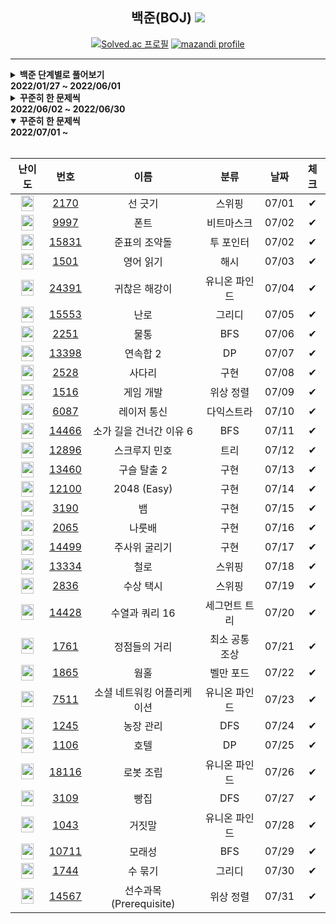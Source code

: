 <div align="center">

## 백준(BOJ) <img src="https://img.shields.io/badge/Python-3776AB?style=flat-square&logo=python&logoColor=white"/>

[![Solved.ac
프로필](http://mazassumnida.wtf/api/v2/generate_badge?boj=kkg0510)](https://solved.ac/profile/kkg0510)
[![mazandi profile](http://mazandi.herokuapp.com/api?handle=kkg0510&theme=cold)](https://solved.ac/profile/kkg0510)

</div>

---

<details markdown="1">
<summary><strong>백준 단계별로 풀어보기<br>2022/01/27 ~ 2022/06/01</strong></summary>

<br>

<div align="center">

<table>

<th colspan="3">Contents</th>
<tr>
<td width="33%"  align="center"><a href="#브루트-포스">브루트 포스</a></td>
<td width="33%" align="center"><a href="#정렬">정렬</a></td>
<td width="33%" align="center"><a href="#백트래킹">백트래킹</a></td>
</tr>
<tr>
<td align="center"><a href="#동적-계획법-1">동적 계획법 1</a></td>
<td align="center"><a href="#그리디-알고리즘">그리디 알고리즘</a></td>
<td align="center"><a href="#정수론-및-조합론">정수론 및 조합론</a></td>
</tr>
<tr>
<td align="center"><a href="#스택">스택</a></td>
<td align="center"><a href="#큐-덱">큐, 덱</a></td>
<td align="center"><a href="#분할-정복">분할 정복</a></td>
</tr>
<tr>
<td align="center"><a href="#이분-탐색">이분 탐색</a></td>
<td align="center"><a href="#우선순위-큐">우선순위 큐</a></td>
<td align="center"><a href="#동적-계획법-2">동적 계획법 2</a></td>
</tr>
<tr>
<td align="center"><a href="#dfs와-bfs">DFS와 BFS</a></td>
<td align="center"><a href="#최단-경로">최단 경로</a></td>
<td align="center"><a href="#투-포인터">투 포인터</a></td>
</tr>
<tr>
<td align="center"><a href="#동적-계획법과-최단거리-역추적">동적 계획법과 최단거리 역추적</a></td>
<td align="center"><a href="#트리">트리</a></td>
<td align="center"><a href="#유니온-파인드">유니온 파인드</a></td>
</tr>
<tr>
<td align="center"><a href="#최소-신장-트리">최소 신장 트리</a></td>
<td align="center"><a href="#트리에서의-동적-계획법">트리에서의 동적 계획법</a></td>
<td align="center"><a href="#기하">기하</a></td>
</tr>
<tr>
<td align="center"><a href="#동적-계획법-3">동적 계획법 3</a></td>
<td align="center"><a href="#문자열-알고리즘-1">문자열 알고리즘 1</a></td>
<td align="center"><a href="#위상-정렬">위상 정렬</a></td>
</tr>
<tr>
<td align="center"><a href="#최소-공통-조상">최소 공통 조상</a></td>
<td align="center"><a href="#강한-연결-요소">강한 연결 요소</a></td>
<td align="center"><a href="#세그먼트-트리">세그먼트 트리</a></td>
</tr>

</table>

<!-- Contents -->

---

### 브루트 포스

|                                         난이도                                         |     번호     |        이름        | 날짜  | 체크 |
| :------------------------------------------------------------------------------------: | :----------: | :----------------: | :---: | :--: |
| <img src="https://static.solved.ac/tier_small/4.svg" width="20px" height="25px"></img> | [2798][2798] |       블랙잭       | 01/27 |  ✔   |
| <img src="https://static.solved.ac/tier_small/4.svg" width="20px" height="25px"></img> | [2231][2231] |       분해합       | 01/27 |  ✔   |
| <img src="https://static.solved.ac/tier_small/6.svg" width="20px" height="25px"></img> | [7568][7568] |        덩치        | 01/28 |  ✔   |
| <img src="https://static.solved.ac/tier_small/6.svg" width="20px" height="25px"></img> | [1018][1018] | 체스판 다시 칠하기 | 01/29 |  ✔   |
| <img src="https://static.solved.ac/tier_small/6.svg" width="20px" height="25px"></img> | [1436][1436] |    영화감독 숌     | 01/29 |  ✔   |

<div align=right>

[TOP](#백준boj-)

</div>

---

### 정렬

|                                         난이도                                         |      번호      |      이름       | 날짜  | 체크 |
| :------------------------------------------------------------------------------------: | :------------: | :-------------: | :---: | :--: |
| <img src="https://static.solved.ac/tier_small/5.svg" width="20px" height="25px"></img> |  [2750][2750]  |   수 정렬하기   | 01/29 |  ✔   |
| <img src="https://static.solved.ac/tier_small/6.svg" width="20px" height="25px"></img> |  [2751][2751]  |  수 정렬하기 2  | 01/29 |  ✔   |
| <img src="https://static.solved.ac/tier_small/6.svg" width="20px" height="25px"></img> | [10989][10989] |  수 정렬하기 3  | 01/29 |  ✔   |
| <img src="https://static.solved.ac/tier_small/8.svg" width="20px" height="25px"></img> |  [2108][2108]  |     통계학      | 01/29 |  ✔   |
| <img src="https://static.solved.ac/tier_small/6.svg" width="20px" height="25px"></img> |  [1427][1427]  |  소트인사이드   | 01/30 |  ✔   |
| <img src="https://static.solved.ac/tier_small/6.svg" width="20px" height="25px"></img> | [11650][11650] |  좌표 정렬하기  | 01/30 |  ✔   |
| <img src="https://static.solved.ac/tier_small/6.svg" width="20px" height="25px"></img> | [11651][11651] | 좌표 정렬하기 2 | 01/30 |  ✔   |
| <img src="https://static.solved.ac/tier_small/6.svg" width="20px" height="25px"></img> |  [1181][1181]  |    단어 정렬    | 01/30 |  ✔   |
| <img src="https://static.solved.ac/tier_small/6.svg" width="20px" height="25px"></img> | [10814][10814] |   나이순 정렬   | 01/30 |  ✔   |
| <img src="https://static.solved.ac/tier_small/9.svg" width="20px" height="25px"></img> | [18870][18870] |    좌표 압축    | 01/30 |  ✔   |

<div align=right>

[TOP](#백준boj-)

</div>

---

### 백트래킹

|                                         난이도                                          |      번호      |      이름       | 날짜  | 체크 |
| :-------------------------------------------------------------------------------------: | :------------: | :-------------: | :---: | :--: |
| <img src="https://static.solved.ac/tier_small/8.svg" width="20px" height="25px"></img>  | [15649][15649] |    N과 M (1)    | 01/31 |  ✔   |
| <img src="https://static.solved.ac/tier_small/8.svg" width="20px" height="25px"></img>  | [15650][15650] |    N과 M (2)    | 01/31 |  ✔   |
| <img src="https://static.solved.ac/tier_small/8.svg" width="20px" height="25px"></img>  | [15651][15651] |    N과 M (3)    | 01/31 |  ✔   |
| <img src="https://static.solved.ac/tier_small/8.svg" width="20px" height="25px"></img>  | [15652][15652] |    N과 M (4)    | 01/31 |  ✔   |
| <img src="https://static.solved.ac/tier_small/11.svg" width="20px" height="25px"></img> |  [9663][9663]  |     N-Queen     | 02/01 |  ✔   |
| <img src="https://static.solved.ac/tier_small/12.svg" width="20px" height="25px"></img> |  [2580][2580]  |     스도쿠      | 02/01 |  ✔   |
| <img src="https://static.solved.ac/tier_small/10.svg" width="20px" height="25px"></img> | [14888][14888] | 연산자 끼워넣기 | 02/02 |  ✔   |
| <img src="https://static.solved.ac/tier_small/9.svg" width="20px" height="25px"></img>  | [14889][14889] |  스타트와 링크  | 02/02 |  ✔   |

<div align=right>

[TOP](#백준boj-)

</div>

---

### 동적 계획법 1

|                                         난이도                                          |      번호      |            이름            | 날짜  | 체크 |
| :-------------------------------------------------------------------------------------: | :------------: | :------------------------: | :---: | :--: |
| <img src="https://static.solved.ac/tier_small/8.svg" width="20px" height="25px"></img>  |  [1003][1003]  |       피보나치 함수        | 02/02 |  ✔   |
| <img src="https://static.solved.ac/tier_small/9.svg" width="20px" height="25px"></img>  |  [9184][9184]  |      신나는 함수 실행      | 02/02 |  ✔   |
| <img src="https://static.solved.ac/tier_small/8.svg" width="20px" height="25px"></img>  |  [1904][1904]  |           01타일           | 02/02 |  ✔   |
| <img src="https://static.solved.ac/tier_small/8.svg" width="20px" height="25px"></img>  |  [9461][9461]  |        파도반 수열         | 02/03 |  ✔   |
| <img src="https://static.solved.ac/tier_small/10.svg" width="20px" height="25px"></img> |  [1149][1149]  |          RGB거리           | 02/03 |  ✔   |
| <img src="https://static.solved.ac/tier_small/10.svg" width="20px" height="25px"></img> |  [1932][1932]  |        정수 삼각형         | 02/04 |  ✔   |
| <img src="https://static.solved.ac/tier_small/8.svg" width="20px" height="25px"></img>  |  [2579][2579]  |        계단 오르기         | 02/04 |  ✔   |
| <img src="https://static.solved.ac/tier_small/8.svg" width="20px" height="25px"></img>  |  [1463][1463]  |         1로 만들기         | 02/05 |  ✔   |
| <img src="https://static.solved.ac/tier_small/10.svg" width="20px" height="25px"></img> | [10844][10844] |        쉬운 계단 수        | 02/05 |  ✔   |
| <img src="https://static.solved.ac/tier_small/10.svg" width="20px" height="25px"></img> |  [2156][2156]  |        포도주 시식         | 02/06 |  ✔   |
| <img src="https://static.solved.ac/tier_small/9.svg" width="20px" height="25px"></img>  | [11053][11053] | 가장 긴 증가하는 부분 수열 | 02/07 |  ✔   |
| <img src="https://static.solved.ac/tier_small/13.svg" width="20px" height="25px"></img> | [11054][11054] | 가장 긴 바이토닉 부분 수열 | 02/07 |  ✔   |
| <img src="https://static.solved.ac/tier_small/11.svg" width="20px" height="25px"></img> |  [2565][2565]  |           전깃줄           | 02/08 |  ✔   |
| <img src="https://static.solved.ac/tier_small/11.svg" width="20px" height="25px"></img> |  [9251][9251]  |            LCS             | 02/09 |  ✔   |
| <img src="https://static.solved.ac/tier_small/9.svg" width="20px" height="25px"></img>  |  [1912][1912]  |           연속합           | 02/10 |  ✔   |
| <img src="https://static.solved.ac/tier_small/11.svg" width="20px" height="25px"></img> | [12865][12865] |        평범한 배낭         | 02/11 |  ✔   |

<div align=right>

[TOP](#백준boj-)

</div>

---

### 그리디 알고리즘

|                                         난이도                                          |      번호      |     이름      | 날짜  | 체크 |
| :-------------------------------------------------------------------------------------: | :------------: | :-----------: | :---: | :--: |
| <img src="https://static.solved.ac/tier_small/8.svg" width="20px" height="25px"></img>  | [11047][11047] |    동전 0     | 02/11 |  ✔   |
| <img src="https://static.solved.ac/tier_small/10.svg" width="20px" height="25px"></img> |  [1931][1931]  |  회의실 배정  | 02/12 |  ✔   |
| <img src="https://static.solved.ac/tier_small/8.svg" width="20px" height="25px"></img>  | [11399][11399] |      ATM      | 02/12 |  ✔   |
| <img src="https://static.solved.ac/tier_small/9.svg" width="20px" height="25px"></img>  |  [1541][1541]  | 잃어버린 괄호 | 02/12 |  ✔   |
| <img src="https://static.solved.ac/tier_small/7.svg" width="20px" height="25px"></img>  | [13305][13305] |    주유소     | 02/12 |  ✔   |

<div align=right>

[TOP](#백준boj-)

</div>

---

### 정수론 및 조합론

|                                         난이도                                          |      번호      |          이름           | 날짜  | 체크 |
| :-------------------------------------------------------------------------------------: | :------------: | :---------------------: | :---: | :--: |
| <img src="https://static.solved.ac/tier_small/3.svg" width="20px" height="25px"></img>  |  [5086][5086]  |       배수와 약수       | 02/12 |  ✔   |
| <img src="https://static.solved.ac/tier_small/6.svg" width="20px" height="25px"></img>  |  [1037][1037]  |          약수           | 02/12 |  ✔   |
| <img src="https://static.solved.ac/tier_small/6.svg" width="20px" height="25px"></img>  |  [2609][2609]  | 최대공약수와 최소공배수 | 02/12 |  ✔   |
| <img src="https://static.solved.ac/tier_small/6.svg" width="20px" height="25px"></img>  |  [1934][1934]  |       최소공배수        | 02/12 |  ✔   |
| <img src="https://static.solved.ac/tier_small/11.svg" width="20px" height="25px"></img> |  [2981][2981]  |          검문           | 02/13 |  ✔   |
| <img src="https://static.solved.ac/tier_small/8.svg" width="20px" height="25px"></img>  |  [3036][3036]  |           링            | 02/13 |  ✔   |
| <img src="https://static.solved.ac/tier_small/5.svg" width="20px" height="25px"></img>  | [11050][11050] |       이항 계수 1       | 02/13 |  ✔   |
| <img src="https://static.solved.ac/tier_small/10.svg" width="20px" height="25px"></img> | [11051][11051] |       이항 계수 2       | 02/13 |  ✔   |
| <img src="https://static.solved.ac/tier_small/6.svg" width="20px" height="25px"></img>  |  [1010][1010]  |        다리 놓기        | 02/13 |  ✔   |
| <img src="https://static.solved.ac/tier_small/8.svg" width="20px" height="25px"></img>  |  [9375][9375]  |      패션왕 신해빈      | 02/13 |  ✔   |
| <img src="https://static.solved.ac/tier_small/6.svg" width="20px" height="25px"></img>  |  [1676][1676]  |    팩토리얼 0의 개수    | 02/13 |  ✔   |
| <img src="https://static.solved.ac/tier_small/9.svg" width="20px" height="25px"></img>  |  [2004][2004]  |      조합 0의 개수      | 02/13 |  ✔   |

<div align=right>

[TOP](#백준boj-)

</div>

---

### 스택

|                                         난이도                                          |      번호      |     이름      | 날짜  | 체크 |
| :-------------------------------------------------------------------------------------: | :------------: | :-----------: | :---: | :--: |
| <img src="https://static.solved.ac/tier_small/7.svg" width="20px" height="25px"></img>  | [10828][10828] |     스택      | 02/13 |  ✔   |
| <img src="https://static.solved.ac/tier_small/7.svg" width="20px" height="25px"></img>  | [10773][10773] |     제로      | 02/13 |  ✔   |
| <img src="https://static.solved.ac/tier_small/7.svg" width="20px" height="25px"></img>  |  [9012][9012]  |     괄호      | 02/13 |  ✔   |
| <img src="https://static.solved.ac/tier_small/7.svg" width="20px" height="25px"></img>  |  [4949][4949]  | 균형잡힌 세상 | 02/14 |  ✔   |
| <img src="https://static.solved.ac/tier_small/8.svg" width="20px" height="25px"></img>  |  [1874][1874]  |   스택 수열   | 02/14 |  ✔   |
| <img src="https://static.solved.ac/tier_small/12.svg" width="20px" height="25px"></img> | [17298][17298] |    오큰수     | 02/15 |  ✔   |

<div align=right>

[TOP](#백준boj-)

</div>

---

### 큐, 덱

|                                         난이도                                          |      번호      |      이름       | 날짜  | 체크 |
| :-------------------------------------------------------------------------------------: | :------------: | :-------------: | :---: | :--: |
| <img src="https://static.solved.ac/tier_small/7.svg" width="20px" height="25px"></img>  | [18258][18258] |      큐 2       | 02/16 |  ✔   |
| <img src="https://static.solved.ac/tier_small/7.svg" width="20px" height="25px"></img>  |  [2164][2164]  |      카드2      | 02/16 |  ✔   |
| <img src="https://static.solved.ac/tier_small/7.svg" width="20px" height="25px"></img>  | [11866][11866] | 요세푸스 문제 0 | 02/16 |  ✔   |
| <img src="https://static.solved.ac/tier_small/8.svg" width="20px" height="25px"></img>  |  [1966][1966]  |    프린터 큐    | 02/16 |  ✔   |
| <img src="https://static.solved.ac/tier_small/7.svg" width="20px" height="25px"></img>  | [10866][10866] |       덱        | 02/16 |  ✔   |
| <img src="https://static.solved.ac/tier_small/7.svg" width="20px" height="25px"></img>  |  [1021][1021]  |   회전하는 큐   | 02/17 |  ✔   |
| <img src="https://static.solved.ac/tier_small/11.svg" width="20px" height="25px"></img> |  [5430][5430]  |       AC        | 02/18 |  ✔   |

<div align=right>

[TOP](#백준boj-)

</div>

---

### 분할 정복

|                                         난이도                                          |      번호      |              이름               | 날짜  | 체크 |
| :-------------------------------------------------------------------------------------: | :------------: | :-----------------------------: | :---: | :--: |
| <img src="https://static.solved.ac/tier_small/8.svg" width="20px" height="25px"></img>  |  [2630][2630]  |          색종이 만들기          | 02/18 |  ✔   |
| <img src="https://static.solved.ac/tier_small/10.svg" width="20px" height="25px"></img> |  [1992][1992]  |            쿼드트리             | 02/18 |  ✔   |
| <img src="https://static.solved.ac/tier_small/9.svg" width="20px" height="25px"></img>  |  [1780][1780]  |           종이의 개수           | 02/18 |  ✔   |
| <img src="https://static.solved.ac/tier_small/10.svg" width="20px" height="25px"></img> |  [1629][1629]  |              곱셈               | 02/18 |  ✔   |
| <img src="https://static.solved.ac/tier_small/15.svg" width="20px" height="25px"></img> | [11401][11401] |           이항 계수 3           | 02/19 |  ✔   |
| <img src="https://static.solved.ac/tier_small/5.svg" width="20px" height="25px"></img>  |  [2740][2740]  |            행렬 곱셈            | 02/19 |  ✔   |
| <img src="https://static.solved.ac/tier_small/12.svg" width="20px" height="25px"></img> | [10830][10830] |            행렬 제곱            | 02/19 |  ✔   |
| <img src="https://static.solved.ac/tier_small/14.svg" width="20px" height="25px"></img> | [11444][11444] |          피보나치 수 6          | 02/19 |  ✔   |
| <img src="https://static.solved.ac/tier_small/16.svg" width="20px" height="25px"></img> |  [6549][6549]  | 히스토그램에서 가장 큰 직사각형 | 02/20 |  ✔   |

<div align=right>

[TOP](#백준boj-)

</div>

---

### 이분 탐색

|                                         난이도                                          |      번호      |             이름             | 날짜  | 체크 |
| :-------------------------------------------------------------------------------------: | :------------: | :--------------------------: | :---: | :--: |
| <img src="https://static.solved.ac/tier_small/7.svg" width="20px" height="25px"></img>  |  [1920][1920]  |           수 찾기            | 02/20 |  ✔   |
| <img src="https://static.solved.ac/tier_small/7.svg" width="20px" height="25px"></img>  | [10816][10816] |         숫자 카드 2          | 02/20 |  ✔   |
| <img src="https://static.solved.ac/tier_small/8.svg" width="20px" height="25px"></img>  |  [1654][1654]  |         랜선 자르기          | 02/20 |  ✔   |
| <img src="https://static.solved.ac/tier_small/8.svg" width="20px" height="25px"></img>  |  [2805][2805]  |         나무 자르기          | 02/21 |  ✔   |
| <img src="https://static.solved.ac/tier_small/11.svg" width="20px" height="25px"></img> |  [2110][2110]  |         공유기 설치          | 02/21 |  ✔   |
| <img src="https://static.solved.ac/tier_small/14.svg" width="20px" height="25px"></img> |  [1300][1300]  |           K번째 수           | 02/22 |  ✔   |
| <img src="https://static.solved.ac/tier_small/14.svg" width="20px" height="25px"></img> | [12015][12015] | 가장 긴 증가하는 부분 수열 2 | 02/23 |  ✔   |

<div align=right>

[TOP](#백준boj-)

</div>

---

### 우선순위 큐

|                                         난이도                                          |      번호      |      이름       | 날짜  | 체크 |
| :-------------------------------------------------------------------------------------: | :------------: | :-------------: | :---: | :--: |
| <img src="https://static.solved.ac/tier_small/9.svg" width="20px" height="25px"></img>  | [11279][11279] |     최대 힙     | 02/23 |  ✔   |
| <img src="https://static.solved.ac/tier_small/9.svg" width="20px" height="25px"></img>  |  [1927][1927]  |     최소 힙     | 02/23 |  ✔   |
| <img src="https://static.solved.ac/tier_small/10.svg" width="20px" height="25px"></img> | [11286][11286] |    절댓값 힙    | 02/24 |  ✔   |
| <img src="https://static.solved.ac/tier_small/14.svg" width="20px" height="25px"></img> |  [1655][1655]  | 가운데를 말해요 | 02/24 |  ✔   |

<div align=right>

[TOP](#백준boj-)

</div>

---

### 동적 계획법 2

|                                         난이도                                          |      번호      |      이름      | 날짜  | 체크 |
| :-------------------------------------------------------------------------------------: | :------------: | :------------: | :---: | :--: |
| <img src="https://static.solved.ac/tier_small/13.svg" width="20px" height="25px"></img> | [11066][11066] |  파일 합치기   | 02/24 |  ✔   |
| <img src="https://static.solved.ac/tier_small/13.svg" width="20px" height="25px"></img> | [11049][11049] | 행렬 곱셈 순서 | 02/25 |  ✔   |
| <img src="https://static.solved.ac/tier_small/12.svg" width="20px" height="25px"></img> |  [1520][1520]  |   내리막 길    | 02/25 |  ✔   |
| <img src="https://static.solved.ac/tier_small/13.svg" width="20px" height="25px"></img> | [10942][10942] |   팰린드롬?    | 02/26 |  ✔   |
| <img src="https://static.solved.ac/tier_small/13.svg" width="20px" height="25px"></img> |  [2629][2629]  |    양팔저울    | 02/27 |  ✔   |
| <img src="https://static.solved.ac/tier_small/11.svg" width="20px" height="25px"></img> |  [2293][2293]  |     동전 1     | 02/28 |  ✔   |
| <img src="https://static.solved.ac/tier_small/13.svg" width="20px" height="25px"></img> |  [7579][7579]  |       앱       | 03/01 |  ✔   |

<div align=right>

[TOP](#백준boj-)

</div>

---

### DFS와 BFS

|                                         난이도                                          |     번호     |        이름        | 날짜  | 체크 |
| :-------------------------------------------------------------------------------------: | :----------: | :----------------: | :---: | :--: |
| <img src="https://static.solved.ac/tier_small/9.svg" width="20px" height="25px"></img>  | [1260][1260] |     DFS와 BFS      | 03/02 |  ✔   |
| <img src="https://static.solved.ac/tier_small/8.svg" width="20px" height="25px"></img>  | [2606][2606] |      바이러스      | 03/03 |  ✔   |
| <img src="https://static.solved.ac/tier_small/10.svg" width="20px" height="25px"></img> | [2667][2667] |   단지번호붙이기   | 03/04 |  ✔   |
| <img src="https://static.solved.ac/tier_small/9.svg" width="20px" height="25px"></img>  | [1012][1012] |    유기농 배추     | 03/05 |  ✔   |
| <img src="https://static.solved.ac/tier_small/10.svg" width="20px" height="25px"></img> | [2178][2178] |     미로 탐색      | 03/06 |  ✔   |
| <img src="https://static.solved.ac/tier_small/11.svg" width="20px" height="25px"></img> | [7576][7576] |       토마토       | 03/07 |  ✔   |
| <img src="https://static.solved.ac/tier_small/11.svg" width="20px" height="25px"></img> | [7569][7569] |       토마토       | 03/08 |  ✔   |
| <img src="https://static.solved.ac/tier_small/10.svg" width="20px" height="25px"></img> | [1697][1697] |      숨바꼭질      | 03/09 |  ✔   |
| <img src="https://static.solved.ac/tier_small/12.svg" width="20px" height="25px"></img> | [2206][2206] | 벽 부수고 이동하기 | 03/10 |  ✔   |
| <img src="https://static.solved.ac/tier_small/10.svg" width="20px" height="25px"></img> | [7562][7562] |   나이트의 이동    | 03/11 |  ✔   |
| <img src="https://static.solved.ac/tier_small/12.svg" width="20px" height="25px"></img> | [1707][1707] |    이분 그래프     | 03/12 |  ✔   |

<div align=right>

[TOP](#백준boj-)

</div>

---

### 최단 경로

|                                         난이도                                          |      번호      |       이름       | 날짜  | 체크 |
| :-------------------------------------------------------------------------------------: | :------------: | :--------------: | :---: | :--: |
| <img src="https://static.solved.ac/tier_small/11.svg" width="20px" height="25px"></img> |  [1753][1753]  |     최단경로     | 03/13 |  ✔   |
| <img src="https://static.solved.ac/tier_small/12.svg" width="20px" height="25px"></img> |  [1504][1504]  | 특정한 최단 경로 | 03/14 |  ✔   |
| <img src="https://static.solved.ac/tier_small/14.svg" width="20px" height="25px"></img> |  [9370][9370]  |  미확인 도착지   | 03/15 |  ✔   |
| <img src="https://static.solved.ac/tier_small/12.svg" width="20px" height="25px"></img> | [11657][11657] |     타임머신     | 03/16 |  ✔   |
| <img src="https://static.solved.ac/tier_small/12.svg" width="20px" height="25px"></img> | [11404][11404] |     플로이드     | 03/17 |  ✔   |
| <img src="https://static.solved.ac/tier_small/15.svg" width="20px" height="25px"></img> | [10217][10217] |    KCM Travel    | 03/18 |  ✔   |
| <img src="https://static.solved.ac/tier_small/12.svg" width="20px" height="25px"></img> |  [1956][1956]  |       운동       | 03/19 |  ✔   |

<div align=right>

[TOP](#백준boj-)

</div>

---

### 투 포인터

|                                         난이도                                          |     번호     |     이름      | 날짜  | 체크 |
| :-------------------------------------------------------------------------------------: | :----------: | :-----------: | :---: | :--: |
| <img src="https://static.solved.ac/tier_small/8.svg" width="20px" height="25px"></img>  | [3273][3273] |  두 수의 합   | 03/20 |  ✔   |
| <img src="https://static.solved.ac/tier_small/11.svg" width="20px" height="25px"></img> | [2470][2470] |    두 용액    | 03/21 |  ✔   |
| <img src="https://static.solved.ac/tier_small/12.svg" width="20px" height="25px"></img> | [1806][1806] |    부분합     | 03/22 |  ✔   |
| <img src="https://static.solved.ac/tier_small/13.svg" width="20px" height="25px"></img> | [1644][1644] | 소수의 연속합 | 03/23 |  ✔   |
| <img src="https://static.solved.ac/tier_small/15.svg" width="20px" height="25px"></img> | [1450][1450] |   냅색문제    | 03/24 |  ✔   |

<div align=right>

[TOP](#백준boj-)

</div>

---

### 동적 계획법과 최단거리 역추적

|                                         난이도                                          |      번호      |             이름             | 날짜  | 체크 |
| :-------------------------------------------------------------------------------------: | :------------: | :--------------------------: | :---: | :--: |
| <img src="https://static.solved.ac/tier_small/10.svg" width="20px" height="25px"></img> | [12852][12852] |         1로 만들기 2         | 03/25 |  ✔   |
| <img src="https://static.solved.ac/tier_small/12.svg" width="20px" height="25px"></img> | [14002][14002] | 가장 긴 증가하는 부분 수열 4 | 03/26 |  ✔   |
| <img src="https://static.solved.ac/tier_small/16.svg" width="20px" height="25px"></img> | [14003][14003] | 가장 긴 증가하는 부분 수열 5 | 03/27 |  ✔   |
| <img src="https://static.solved.ac/tier_small/12.svg" width="20px" height="25px"></img> |  [9252][9252]  |            LCS 2             | 03/28 |  ✔   |
| <img src="https://static.solved.ac/tier_small/16.svg" width="20px" height="25px"></img> |  [2618][2618]  |            경찰차            | 03/29 |  ✔   |
| <img src="https://static.solved.ac/tier_small/12.svg" width="20px" height="25px"></img> | [13913][13913] |          숨바꼭질 4          | 03/30 |  ✔   |
| <img src="https://static.solved.ac/tier_small/12.svg" width="20px" height="25px"></img> |  [9019][9019]  |             DSLR             | 03/31 |  ✔   |
| <img src="https://static.solved.ac/tier_small/13.svg" width="20px" height="25px"></img> | [11779][11779] |      최소비용 구하기 2       | 04/01 |  ✔   |
| <img src="https://static.solved.ac/tier_small/14.svg" width="20px" height="25px"></img> | [11780][11780] |          플로이드 2          | 04/02 |  ✔   |

<div align=right>

[TOP](#백준boj-)

</div>

---

### 트리

|                                         난이도                                          |      번호      |       이름       | 날짜  | 체크 |
| :-------------------------------------------------------------------------------------: | :------------: | :--------------: | :---: | :--: |
| <img src="https://static.solved.ac/tier_small/9.svg" width="20px" height="25px"></img>  | [11725][11725] | 트리의 부모 찾기 | 04/02 |  ✔   |
| <img src="https://static.solved.ac/tier_small/13.svg" width="20px" height="25px"></img> |  [1167][1167]  |   트리의 지름    | 04/03 |  ✔   |
| <img src="https://static.solved.ac/tier_small/12.svg" width="20px" height="25px"></img> |  [1967][1967]  |   트리의 지름    | 04/03 |  ✔   |
| <img src="https://static.solved.ac/tier_small/10.svg" width="20px" height="25px"></img> |  [1991][1991]  |    트리 순회     | 04/04 |  ✔   |
| <img src="https://static.solved.ac/tier_small/14.svg" width="20px" height="25px"></img> |  [2263][2263]  |   트리의 순회    | 04/05 |  ✔   |
| <img src="https://static.solved.ac/tier_small/11.svg" width="20px" height="25px"></img> |  [5639][5639]  |  이진 검색 트리  | 04/05 |  ✔   |
| <img src="https://static.solved.ac/tier_small/12.svg" width="20px" height="25px"></img> |  [4803][4803]  |       트리       | 04/06 |  ✔   |

<div align=right>

[TOP](#백준boj-)

</div>

---

### 유니온 파인드

|                                         난이도                                          |      번호      |     이름      | 날짜  | 체크 |
| :-------------------------------------------------------------------------------------: | :------------: | :-----------: | :---: | :--: |
| <img src="https://static.solved.ac/tier_small/12.svg" width="20px" height="25px"></img> |  [1717][1717]  |  집합의 표현  | 04/07 |  ✔   |
| <img src="https://static.solved.ac/tier_small/12.svg" width="20px" height="25px"></img> |  [1976][1976]  |   여행 가자   | 04/08 |  ✔   |
| <img src="https://static.solved.ac/tier_small/14.svg" width="20px" height="25px"></img> |  [4195][4195]  | 친구 네트워크 | 04/09 |  ✔   |
| <img src="https://static.solved.ac/tier_small/12.svg" width="20px" height="25px"></img> | [20040][20040] |  사이클 게임  | 04/10 |  ✔   |

<div align=right>

[TOP](#백준boj-)

</div>

---

### 최소 신장 트리

|                                         난이도                                          |      번호      |       이름       | 날짜  | 체크 |
| :-------------------------------------------------------------------------------------: | :------------: | :--------------: | :---: | :--: |
| <img src="https://static.solved.ac/tier_small/8.svg" width="20px" height="25px"></img>  |  [9372][9372]  |  상근이의 여행   | 04/11 |  ✔   |
| <img src="https://static.solved.ac/tier_small/12.svg" width="20px" height="25px"></img> |  [1197][1197]  | 최소 스패닝 트리 | 04/12 |  ✔   |
| <img src="https://static.solved.ac/tier_small/12.svg" width="20px" height="25px"></img> |  [4386][4386]  |  별자리 만들기   | 04/13 |  ✔   |
| <img src="https://static.solved.ac/tier_small/13.svg" width="20px" height="25px"></img> |  [1774][1774]  | 우주신과의 교감  | 04/14 |  ✔   |
| <img src="https://static.solved.ac/tier_small/15.svg" width="20px" height="25px"></img> |  [2887][2887]  |    행성 터널     | 04/15 |  ✔   |
| <img src="https://static.solved.ac/tier_small/15.svg" width="20px" height="25px"></img> | [17472][17472] |  다리 만들기 2   | 04/16 |  ✔   |

<div align=right>

[TOP](#백준boj-)

</div>

---

### 트리에서의 동적 계획법

|                                         난이도                                          |      번호      |        이름        | 날짜  | 체크 |
| :-------------------------------------------------------------------------------------: | :------------: | :----------------: | :---: | :--: |
| <img src="https://static.solved.ac/tier_small/11.svg" width="20px" height="25px"></img> | [15681][15681] |    트리와 쿼리     | 04/17 |  ✔   |
| <img src="https://static.solved.ac/tier_small/15.svg" width="20px" height="25px"></img> |  [2213][2213]  |  트리의 독립집합   | 04/18 |  ✔   |
| <img src="https://static.solved.ac/tier_small/13.svg" width="20px" height="25px"></img> |  [2533][2533]  | 사회망 서비스(SNS) | 04/19 |  ✔   |
| <img src="https://static.solved.ac/tier_small/14.svg" width="20px" height="25px"></img> |  [1949][1949]  |     우수 마을      | 04/20 |  ✔   |

<div align=right>

[TOP](#백준boj-)

</div>

---

### 기하

|                                         난이도                                          |      번호      |     이름      | 날짜  | 체크 |
| :-------------------------------------------------------------------------------------: | :------------: | :-----------: | :---: | :--: |
| <img src="https://static.solved.ac/tier_small/11.svg" width="20px" height="25px"></img> |  [2166][2166]  | 다각형의 면적 | 04/21 |  ✔   |
| <img src="https://static.solved.ac/tier_small/11.svg" width="20px" height="25px"></img> | [11758][11758] |      CCW      | 04/22 |  ✔   |
| <img src="https://static.solved.ac/tier_small/13.svg" width="20px" height="25px"></img> | [17386][17386] |  선분 교차 1  | 04/23 |  ✔   |
| <img src="https://static.solved.ac/tier_small/14.svg" width="20px" height="25px"></img> | [17387][17387] |  선분 교차 2  | 04/24 |  ✔   |
| <img src="https://static.solved.ac/tier_small/17.svg" width="20px" height="25px"></img> | [20149][20149] |  선분 교차 3  | 04/25 |  ✔   |
| <img src="https://static.solved.ac/tier_small/16.svg" width="20px" height="25px"></img> |  [2162][2162]  |   선분 그룹   | 04/26 |  ✔   |
| <img src="https://static.solved.ac/tier_small/13.svg" width="20px" height="25px"></img> |  [7869][7869]  |     두 원     | 04/27 |  ✔   |
| <img src="https://static.solved.ac/tier_small/13.svg" width="20px" height="25px"></img> |  [1069][1069]  |    집으로     | 04/28 |  ✔   |

<div align=right>

[TOP](#백준boj-)

</div>

---

### 동적 계획법 3

|                                         난이도                                          |      번호      |      이름      | 날짜  | 체크 |
| :-------------------------------------------------------------------------------------: | :------------: | :------------: | :---: | :--: |
| <img src="https://static.solved.ac/tier_small/6.svg" width="20px" height="25px"></img>  | [11723][11723] |      집합      | 04/28 |  ✔   |
| <img src="https://static.solved.ac/tier_small/15.svg" width="20px" height="25px"></img> |  [1311][1311]  | 할 일 정하기 1 | 04/29 |  ✔   |
| <img src="https://static.solved.ac/tier_small/15.svg" width="20px" height="25px"></img> |  [2098][2098]  |  외판원 순회   | 04/30 |  ✔   |
| <img src="https://static.solved.ac/tier_small/16.svg" width="20px" height="25px"></img> |  [1086][1086]  |     박성원     | 05/01 |  ✔   |
| <img src="https://static.solved.ac/tier_small/12.svg" width="20px" height="25px"></img> | [17404][17404] |   RGB거리 2    | 05/01 |  ✔   |
| <img src="https://static.solved.ac/tier_small/12.svg" width="20px" height="25px"></img> |  [2482][2482]  |     색상환     | 05/02 |  ✔   |

<div align=right>
 
[TOP](#백준boj-)
 
</div>

---

### 문자열 알고리즘 1

|                                         난이도                                          |      번호      |    이름     | 날짜  | 체크 |
| :-------------------------------------------------------------------------------------: | :------------: | :---------: | :---: | :--: |
| <img src="https://static.solved.ac/tier_small/16.svg" width="20px" height="25px"></img> |  [1786][1786]  |    찾기     | 05/03 |  ✔   |
| <img src="https://static.solved.ac/tier_small/16.svg" width="20px" height="25px"></img> |  [4354][4354]  | 문자열 제곱 | 05/04 |  ✔   |
| <img src="https://static.solved.ac/tier_small/17.svg" width="20px" height="25px"></img> |  [1305][1305]  |    광고     | 05/05 |  ✔   |
| <img src="https://static.solved.ac/tier_small/17.svg" width="20px" height="25px"></img> | [10266][10266] | 시계 사진들 | 05/06 |  ✔   |
| <img src="https://static.solved.ac/tier_small/14.svg" width="20px" height="25px"></img> | [14725][14725] |   개미굴    | 05/07 |  ✔   |
| <img src="https://static.solved.ac/tier_small/8.svg" width="20px" height="25px"></img>  | [14425][14425] | 문자열 집합 | 05/07 |  ✔   |
| <img src="https://static.solved.ac/tier_small/17.svg" width="20px" height="25px"></img> |  [5670][5670]  | 휴대폰 자판 | 05/08 |  ✔   |

<div align=right>

[TOP](#백준boj-)

</div>

---

### 위상 정렬

|                                         난이도                                          |     번호     |   이름    | 날짜  | 체크 |
| :-------------------------------------------------------------------------------------: | :----------: | :-------: | :---: | :--: |
| <img src="https://static.solved.ac/tier_small/13.svg" width="20px" height="25px"></img> | [2252][2252] | 줄 세우기 | 05/09 |  ✔   |
| <img src="https://static.solved.ac/tier_small/15.svg" width="20px" height="25px"></img> | [3665][3665] | 최종 순위 | 05/10 |  ✔   |
| <img src="https://static.solved.ac/tier_small/14.svg" width="20px" height="25px"></img> | [1766][1766] |  문제집   | 05/11 |  ✔   |

<div align=right>

[TOP](#백준boj-)

</div>

---

### 최소 공통 조상

|                                         난이도                                          |      번호      |         이름          | 날짜  | 체크 |
| :-------------------------------------------------------------------------------------: | :------------: | :-------------------: | :---: | :--: |
| <img src="https://static.solved.ac/tier_small/12.svg" width="20px" height="25px"></img> |  [3584][3584]  | 가장 가까운 공통 조상 | 05/12 |  ✔   |
| <img src="https://static.solved.ac/tier_small/15.svg" width="20px" height="25px"></img> | [17435][17435] |    합성함수와 쿼리    | 05/13 |  ✔   |
| <img src="https://static.solved.ac/tier_small/16.svg" width="20px" height="25px"></img> | [11438][11438] |         LCA 2         | 05/14 |  ✔   |
| <img src="https://static.solved.ac/tier_small/17.svg" width="20px" height="25px"></img> |  [3176][3176]  |     도로 네트워크     | 05/15 |  ✔   |
| <img src="https://static.solved.ac/tier_small/18.svg" width="20px" height="25px"></img> | [13511][13511] |     트리와 쿼리 2     | 05/16 |  ✔   |

<div align=right>

[TOP](#백준boj-)

</div>

---

### 강한 연결 요소

|                                         난이도                                          |      번호      |             이름             | 날짜  | 체크 |
| :-------------------------------------------------------------------------------------: | :------------: | :--------------------------: | :---: | :--: |
| <img src="https://static.solved.ac/tier_small/16.svg" width="20px" height="25px"></img> |  [2150][2150]  | Strongly Connected Component | 05/17 |  ✔   |
| <img src="https://static.solved.ac/tier_small/17.svg" width="20px" height="25px"></img> |  [4196][4196]  |            도미노            | 05/18 |  ✔   |
| <img src="https://static.solved.ac/tier_small/17.svg" width="20px" height="25px"></img> |  [3977][3977]  |          축구 전술           | 05/19 |  ✔   |
| <img src="https://static.solved.ac/tier_small/19.svg" width="20px" height="25px"></img> |  [4013][4013]  |             ATM              | 05/20 |  ✔   |
| <img src="https://static.solved.ac/tier_small/17.svg" width="20px" height="25px"></img> | [11280][11280] |          2-SAT - 3           | 05/21 |  ✔   |
| <img src="https://static.solved.ac/tier_small/18.svg" width="20px" height="25px"></img> | [11281][11281] |          2-SAT - 4           | 05/22 |  ✔   |
| <img src="https://static.solved.ac/tier_small/17.svg" width="20px" height="25px"></img> |  [3648][3648]  |            아이돌            | 05/23 |  ✔   |
| <img src="https://static.solved.ac/tier_small/18.svg" width="20px" height="25px"></img> | [16367][16367] |         TV Show Game         | 05/24 |  ✔   |

<div align=right>

[TOP](#백준boj-)

</div>

---

### 세그먼트 트리

|                                         난이도                                          |      번호      |            이름            | 날짜  | 체크 |
| :-------------------------------------------------------------------------------------: | :------------: | :------------------------: | :---: | :--: |
| <img src="https://static.solved.ac/tier_small/15.svg" width="20px" height="25px"></img> |  [2042][2042]  |       구간 합 구하기       | 05/25 |  ✔   |
| <img src="https://static.solved.ac/tier_small/15.svg" width="20px" height="25px"></img> | [11505][11505] |       구간 곱 구하기       | 05/26 |  ✔   |
| <img src="https://static.solved.ac/tier_small/15.svg" width="20px" height="25px"></img> |  [2357][2357]  |      최솟값과 최댓값       | 05/27 |  ✔   |
| <img src="https://static.solved.ac/tier_small/16.svg" width="20px" height="25px"></img> |  [1517][1517]  |         버블 소트          | 05/28 |  ✔   |
| <img src="https://static.solved.ac/tier_small/18.svg" width="20px" height="25px"></img> |  [9345][9345]  | 디지털 비디오 디스크(DVDs) | 05/29 |  ✔   |
| <img src="https://static.solved.ac/tier_small/17.svg" width="20px" height="25px"></img> | [16975][16975] |       수열과 쿼리 21       | 05/30 |  ✔   |
| <img src="https://static.solved.ac/tier_small/17.svg" width="20px" height="25px"></img> | [12899][12899] |        데이터 구조         | 05/31 |  ✔   |
| <img src="https://static.solved.ac/tier_small/17.svg" width="20px" height="25px"></img> |  [1168][1168]  |      요세푸스 문제 2       | 06/01 |  ✔   |

<div align=right>

[TOP](#백준boj-)

</div>
<!-- ### -->

[2798]: https://www.acmicpc.net/problem/2798
[2231]: https://www.acmicpc.net/problem/2231
[7568]: https://www.acmicpc.net/problem/7568
[1018]: https://www.acmicpc.net/problem/1018
[1436]: https://www.acmicpc.net/problem/1436
[2750]: https://www.acmicpc.net/problem/2750
[2751]: https://www.acmicpc.net/problem/2751
[10989]: https://www.acmicpc.net/problem/10989
[2108]: https://www.acmicpc.net/problem/2108
[1427]: https://www.acmicpc.net/problem/1427
[11650]: https://www.acmicpc.net/problem/11650
[11651]: https://www.acmicpc.net/problem/11651
[1181]: https://www.acmicpc.net/problem/1181
[10814]: https://www.acmicpc.net/problem/10814
[18870]: https://www.acmicpc.net/problem/18870
[15649]: https://www.acmicpc.net/problem/15649
[15650]: https://www.acmicpc.net/problem/15650
[15651]: https://www.acmicpc.net/problem/15651
[15652]: https://www.acmicpc.net/problem/15652
[9663]: https://www.acmicpc.net/problem/9663
[2580]: https://www.acmicpc.net/problem/2580
[14888]: https://www.acmicpc.net/problem/14888
[14889]: https://www.acmicpc.net/problem/14889
[1003]: https://www.acmicpc.net/problem/1003
[9184]: https://www.acmicpc.net/problem/9184
[1904]: https://www.acmicpc.net/problem/1904
[9461]: https://www.acmicpc.net/problem/9461
[1149]: https://www.acmicpc.net/problem/1149
[1932]: https://www.acmicpc.net/problem/1932
[2579]: https://www.acmicpc.net/problem/2579
[1463]: https://www.acmicpc.net/problem/1463
[10844]: https://www.acmicpc.net/problem/10844
[2156]: https://www.acmicpc.net/problem/2156
[11053]: https://www.acmicpc.net/problem/11053
[11054]: https://www.acmicpc.net/problem/11054
[2565]: https://www.acmicpc.net/problem/2565
[9251]: https://www.acmicpc.net/problem/9251
[1912]: https://www.acmicpc.net/problem/1912
[12865]: https://www.acmicpc.net/problem/12865
[11047]: https://www.acmicpc.net/problem/11047
[1931]: https://www.acmicpc.net/problem/1931
[11399]: https://www.acmicpc.net/problem/11399
[1541]: https://www.acmicpc.net/problem/1541
[13305]: https://www.acmicpc.net/problem/13305
[5086]: https://www.acmicpc.net/problem/5086
[1037]: https://www.acmicpc.net/problem/1037
[2609]: https://www.acmicpc.net/problem/2609
[1934]: https://www.acmicpc.net/problem/1934
[2981]: https://www.acmicpc.net/problem/2981
[3036]: https://www.acmicpc.net/problem/3036
[11050]: https://www.acmicpc.net/problem/11050
[11051]: https://www.acmicpc.net/problem/11051
[1010]: https://www.acmicpc.net/problem/1010
[9375]: https://www.acmicpc.net/problem/9375
[1676]: https://www.acmicpc.net/problem/1676
[2004]: https://www.acmicpc.net/problem/2004
[10828]: https://www.acmicpc.net/problem/10828
[10773]: https://www.acmicpc.net/problem/10773
[9012]: https://www.acmicpc.net/problem/9012
[4949]: https://www.acmicpc.net/problem/4949
[1874]: https://www.acmicpc.net/problem/1874
[17298]: https://www.acmicpc.net/problem/17298
[18258]: https://www.acmicpc.net/problem/18258
[2164]: https://www.acmicpc.net/problem/2164
[11866]: https://www.acmicpc.net/problem/11866
[1966]: https://www.acmicpc.net/problem/1966
[10866]: https://www.acmicpc.net/problem/10866
[1021]: https://www.acmicpc.net/problem/1021
[5430]: https://www.acmicpc.net/problem/5430
[2630]: https://www.acmicpc.net/problem/2630
[1992]: https://www.acmicpc.net/problem/1992
[1780]: https://www.acmicpc.net/problem/1780
[1629]: https://www.acmicpc.net/problem/1629
[11401]: https://www.acmicpc.net/problem/11401
[2740]: https://www.acmicpc.net/problem/2740
[10830]: https://www.acmicpc.net/problem/10830
[11444]: https://www.acmicpc.net/problem/11444
[6549]: https://www.acmicpc.net/problem/6549
[1920]: https://www.acmicpc.net/problem/1920
[10816]: https://www.acmicpc.net/problem/10816
[1654]: https://www.acmicpc.net/problem/1654
[2805]: https://www.acmicpc.net/problem/2805
[2110]: https://www.acmicpc.net/problem/2110
[1300]: https://www.acmicpc.net/problem/1300
[12015]: https://www.acmicpc.net/problem/12015
[11279]: https://www.acmicpc.net/problem/11279
[1927]: https://www.acmicpc.net/problem/1927
[11286]: https://www.acmicpc.net/problem/11286
[1655]: https://www.acmicpc.net/problem/1655
[11066]: https://www.acmicpc.net/problem/11066
[11049]: https://www.acmicpc.net/problem/11049
[1520]: https://www.acmicpc.net/problem/1520
[10942]: https://www.acmicpc.net/problem/10942
[2629]: https://www.acmicpc.net/problem/2629
[2293]: https://www.acmicpc.net/problem/2293
[7579]: https://www.acmicpc.net/problem/7579
[1260]: https://www.acmicpc.net/problem/1260
[2606]: https://www.acmicpc.net/problem/2606
[2667]: https://www.acmicpc.net/problem/2667
[1012]: https://www.acmicpc.net/problem/1012
[2178]: https://www.acmicpc.net/problem/2178
[7576]: https://www.acmicpc.net/problem/7576
[7569]: https://www.acmicpc.net/problem/7569
[1697]: https://www.acmicpc.net/problem/1697
[2206]: https://www.acmicpc.net/problem/2206
[7562]: https://www.acmicpc.net/problem/7562
[1707]: https://www.acmicpc.net/problem/1707
[1753]: https://www.acmicpc.net/problem/1753
[1504]: https://www.acmicpc.net/problem/1504
[9370]: https://www.acmicpc.net/problem/9370
[11657]: https://www.acmicpc.net/problem/11657
[11404]: https://www.acmicpc.net/problem/11404
[10217]: https://www.acmicpc.net/problem/10217
[1956]: https://www.acmicpc.net/problem/1956
[3273]: https://www.acmicpc.net/problem/3273
[2470]: https://www.acmicpc.net/problem/2470
[1806]: https://www.acmicpc.net/problem/1806
[1644]: https://www.acmicpc.net/problem/1644
[1450]: https://www.acmicpc.net/problem/1450
[12852]: https://www.acmicpc.net/problem/12852
[14002]: https://www.acmicpc.net/problem/14002
[14003]: https://www.acmicpc.net/problem/14003
[9252]: https://www.acmicpc.net/problem/9252
[2618]: https://www.acmicpc.net/problem/2618
[13913]: https://www.acmicpc.net/problem/13913
[9019]: https://www.acmicpc.net/problem/9019
[11779]: https://www.acmicpc.net/problem/11779
[11780]: https://www.acmicpc.net/problem/11780
[11725]: https://www.acmicpc.net/problem/11725
[1167]: https://www.acmicpc.net/problem/1167
[1967]: https://www.acmicpc.net/problem/1967
[1991]: https://www.acmicpc.net/problem/1991
[2263]: https://www.acmicpc.net/problem/2263
[5639]: https://www.acmicpc.net/problem/5639
[4803]: https://www.acmicpc.net/problem/4803
[1717]: https://www.acmicpc.net/problem/1717
[1976]: https://www.acmicpc.net/problem/1976
[4195]: https://www.acmicpc.net/problem/4195
[20040]: https://www.acmicpc.net/problem/20040
[9372]: https://www.acmicpc.net/problem/9372
[1197]: https://www.acmicpc.net/problem/1197
[4386]: https://www.acmicpc.net/problem/4386
[1774]: https://www.acmicpc.net/problem/1774
[2887]: https://www.acmicpc.net/problem/2887
[17472]: https://www.acmicpc.net/problem/17472
[15681]: https://www.acmicpc.net/problem/15681
[2213]: https://www.acmicpc.net/problem/2213
[2533]: https://www.acmicpc.net/problem/2533
[1949]: https://www.acmicpc.net/problem/1949
[2166]: https://www.acmicpc.net/problem/2166
[11758]: https://www.acmicpc.net/problem/11758
[17386]: https://www.acmicpc.net/problem/17386
[17387]: https://www.acmicpc.net/problem/17387
[20149]: https://www.acmicpc.net/problem/20149
[2162]: https://www.acmicpc.net/problem/2162
[7869]: https://www.acmicpc.net/problem/7869
[1069]: https://www.acmicpc.net/problem/1069
[11723]: https://www.acmicpc.net/problem/11723
[1311]: https://www.acmicpc.net/problem/1311
[2098]: https://www.acmicpc.net/problem/2098
[1086]: https://www.acmicpc.net/problem/1086
[17404]: https://www.acmicpc.net/problem/17404
[2482]: https://www.acmicpc.net/problem/2482
[1786]: https://www.acmicpc.net/problem/1786
[4354]: https://www.acmicpc.net/problem/4354
[1305]: https://www.acmicpc.net/problem/1305
[10266]: https://www.acmicpc.net/problem/10266
[14725]: https://www.acmicpc.net/problem/14725
[14425]: https://www.acmicpc.net/problem/14425
[5670]: https://www.acmicpc.net/problem/5670
[2252]: https://www.acmicpc.net/problem/2252
[3665]: https://www.acmicpc.net/problem/3665
[1766]: https://www.acmicpc.net/problem/1766
[3584]: https://www.acmicpc.net/problem/3584
[17435]: https://www.acmicpc.net/problem/17435
[11438]: https://www.acmicpc.net/problem/11438
[3176]: https://www.acmicpc.net/problem/3176
[13511]: https://www.acmicpc.net/problem/13511
[2150]: https://www.acmicpc.net/problem/2150
[4196]: https://www.acmicpc.net/problem/4196
[3977]: https://www.acmicpc.net/problem/3977
[4013]: https://www.acmicpc.net/problem/4013
[11280]: https://www.acmicpc.net/problem/11280
[11281]: https://www.acmicpc.net/problem/11281
[3648]: https://www.acmicpc.net/problem/3648
[16367]: https://www.acmicpc.net/problem/16367
[2042]: https://www.acmicpc.net/problem/2042
[11505]: https://www.acmicpc.net/problem/11505
[2357]: https://www.acmicpc.net/problem/2357
[1517]: https://www.acmicpc.net/problem/1517
[9345]: https://www.acmicpc.net/problem/9345
[16975]: https://www.acmicpc.net/problem/16975
[12899]: https://www.acmicpc.net/problem/12899
[1168]: https://www.acmicpc.net/problem/1168

</div>

</details>

<details markdown="1">
<summary><strong>꾸준히 한 문제씩<br>2022/06/02 ~ 2022/06/30</strong></summary>

<br>

<div align="center">

|                                         난이도                                          |      번호      |        이름        |       분류       | 날짜  | 체크 |
| :-------------------------------------------------------------------------------------: | :------------: | :----------------: | :--------------: | :---: | :--: |
| <img src="https://static.solved.ac/tier_small/11.svg" width="20px" height="25px"></img> | [14503][14503] |    로봇 청소기     |       구현       | 06/02 |  ✔   |
| <img src="https://static.solved.ac/tier_small/13.svg" width="20px" height="25px"></img> |  [2550][2550]  |        전구        |        DP        | 06/03 |  ✔   |
| <img src="https://static.solved.ac/tier_small/11.svg" width="20px" height="25px"></img> |  [1107][1107]  |       리모컨       |    브루트포스    | 06/04 |  ✔   |
| <img src="https://static.solved.ac/tier_small/12.svg" width="20px" height="25px"></img> |  [2133][2133]  |    타일 채우기     |        DP        | 06/05 |  ✔   |
| <img src="https://static.solved.ac/tier_small/11.svg" width="20px" height="25px"></img> |  [7868][7868]  |     해밍 수열      |    브루트포스    | 06/06 |  ✔   |
| <img src="https://static.solved.ac/tier_small/11.svg" width="20px" height="25px"></img> |  [1041][1041]  |       주사위       |      그리디      | 06/07 |  ✔   |
| <img src="https://static.solved.ac/tier_small/12.svg" width="20px" height="25px"></img> | [16954][16954] | 움직이는 미로 탈출 |       BFS        | 06/08 |  ✔   |
| <img src="https://static.solved.ac/tier_small/12.svg" width="20px" height="25px"></img> | [12869][12869] |     뮤탈리스크     |        DP        | 06/09 |  ✔   |
| <img src="https://static.solved.ac/tier_small/12.svg" width="20px" height="25px"></img> |  [3055][3055]  |        탈출        |       BFS        | 06/10 |  ✔   |
| <img src="https://static.solved.ac/tier_small/12.svg" width="20px" height="25px"></img> | [16929][16929] |      Two Dots      |       DFS        | 06/11 |  ✔   |
| <img src="https://static.solved.ac/tier_small/11.svg" width="20px" height="25px"></img> |  [2230][2230]  |     수 고르기      |    투 포인터     | 06/12 |  ✔   |
| <img src="https://static.solved.ac/tier_small/13.svg" width="20px" height="25px"></img> |  [3661][3661]  |     생일 선물      |      그리디      | 06/13 |  ✔   |
| <img src="https://static.solved.ac/tier_small/11.svg" width="20px" height="25px"></img> | [14852][14852] |   타일 채우기 3    |        DP        | 06/14 |  ✔   |
| <img src="https://static.solved.ac/tier_small/12.svg" width="20px" height="25px"></img> |  [1354][1354]  |    무한 수열 2     |        DP        | 06/15 |  ✔   |
| <img src="https://static.solved.ac/tier_small/11.svg" width="20px" height="25px"></img> |  [1759][1759]  |    암호 만들기     |    브루트포스    | 06/16 |  ✔   |
| <img src="https://static.solved.ac/tier_small/12.svg" width="20px" height="25px"></img> | [10993][10993] |    별 찍기 - 18    |       재귀       | 06/17 |  ✔   |
| <img src="https://static.solved.ac/tier_small/12.svg" width="20px" height="25px"></img> |  [1261][1261]  |      알고스팟      |    다익스트라    | 06/18 |  ✔   |
| <img src="https://static.solved.ac/tier_small/11.svg" width="20px" height="25px"></img> | [23843][23843] |       콘센트       |      그리디      | 06/19 |  ✔   |
| <img src="https://static.solved.ac/tier_small/13.svg" width="20px" height="25px"></img> |  [2812][2812]  |    크게 만들기     |      그리디      | 06/20 |  ✔   |
| <img src="https://static.solved.ac/tier_small/11.svg" width="20px" height="25px"></img> |  [5014][5014]  |     스타트링크     |       BFS        | 06/21 |  ✔   |
| <img src="https://static.solved.ac/tier_small/14.svg" width="20px" height="25px"></img> |  [1365][1365]  |    꼬인 전깃줄     |    이분 탐색     | 06/22 |  ✔   |
| <img src="https://static.solved.ac/tier_small/14.svg" width="20px" height="25px"></img> | [23296][23296] |  엘리베이터 조작   |    위상 정렬     | 06/23 |  ✔   |
| <img src="https://static.solved.ac/tier_small/13.svg" width="20px" height="25px"></img> | [14262][14262] |    그림 그리기     |       구현       | 06/24 |  ✔   |
| <img src="https://static.solved.ac/tier_small/11.svg" width="20px" height="25px"></img> | [13023][13023] |       ABCDE        |       DFS        | 06/25 |  ✔   |
| <img src="https://static.solved.ac/tier_small/12.svg" width="20px" height="25px"></img> | [21924][21924] |     도시 건설      | 최소 스패닝 트리 | 06/26 |  ✔   |
| <img src="https://static.solved.ac/tier_small/11.svg" width="20px" height="25px"></img> |  [1240][1240]  |  노드사이의 거리   |       BFS        | 06/27 |  ✔   |
| <img src="https://static.solved.ac/tier_small/13.svg" width="20px" height="25px"></img> | [10422][10422] |        괄호        |      조합론      | 06/28 |  ✔   |
| <img src="https://static.solved.ac/tier_small/11.svg" width="20px" height="25px"></img> | [24463][24463] |        미로        |       DFS        | 06/29 |  ✔   |
| <img src="https://static.solved.ac/tier_small/11.svg" width="20px" height="25px"></img> | [22867][22867] |        종점        |      스위핑      | 06/30 |  ✔   |

[14503]: https://www.acmicpc.net/problem/14503
[2550]: https://www.acmicpc.net/problem/2550
[1107]: https://www.acmicpc.net/problem/1107
[2133]: https://www.acmicpc.net/problem/2133
[7868]: https://www.acmicpc.net/problem/7868
[1041]: https://www.acmicpc.net/problem/1041
[16954]: https://www.acmicpc.net/problem/16954
[12869]: https://www.acmicpc.net/problem/12869
[3055]: https://www.acmicpc.net/problem/3055
[16929]: https://www.acmicpc.net/problem/16929
[2230]: https://www.acmicpc.net/problem/2230
[3661]: https://www.acmicpc.net/problem/3661
[14852]: https://www.acmicpc.net/problem/14852
[1354]: https://www.acmicpc.net/problem/1354
[1759]: https://www.acmicpc.net/problem/1759
[10993]: https://www.acmicpc.net/problem/10993
[1261]: https://www.acmicpc.net/problem/1261
[23843]: https://www.acmicpc.net/problem/23843
[2812]: https://www.acmicpc.net/problem/2812
[5014]: https://www.acmicpc.net/problem/5014
[1365]: https://www.acmicpc.net/problem/1365
[23296]: https://www.acmicpc.net/problem/23296
[14262]: https://www.acmicpc.net/problem/14262
[13023]: https://www.acmicpc.net/problem/13023
[21924]: https://www.acmicpc.net/problem/21924
[1240]: https://www.acmicpc.net/problem/1240
[10422]: https://www.acmicpc.net/problem/10422
[24463]: https://www.acmicpc.net/problem/24463
[22867]: https://www.acmicpc.net/problem/22867

</div>

</details>

<details open markdown="1">
<summary><strong>꾸준히 한 문제씩<br>2022/07/01 ~</strong></summary>

<br>

<div align="center">

|                                         난이도                                          |      번호      |            이름            |      분류      | 날짜  | 체크 |
| :-------------------------------------------------------------------------------------: | :------------: | :------------------------: | :------------: | :---: | :--: |
| <img src="https://static.solved.ac/tier_small/11.svg" width="20px" height="25px"></img> |  [2170][2170]  |          선 긋기           |     스위핑     | 07/01 |  ✔   |
| <img src="https://static.solved.ac/tier_small/13.svg" width="20px" height="25px"></img> |  [9997][9997]  |            폰트            |   비트마스크   | 07/02 |  ✔   |
| <img src="https://static.solved.ac/tier_small/12.svg" width="20px" height="25px"></img> | [15831][15831] |       준표의 조약돌        |   투 포인터    | 07/02 |  ✔   |
| <img src="https://static.solved.ac/tier_small/11.svg" width="20px" height="25px"></img> |  [1501][1501]  |         영어 읽기          |      해시      | 07/03 |  ✔   |
| <img src="https://static.solved.ac/tier_small/11.svg" width="20px" height="25px"></img> | [24391][24391] |       귀찮은 해강이        | 유니온 파인드  | 07/04 |  ✔   |
| <img src="https://static.solved.ac/tier_small/11.svg" width="20px" height="25px"></img> | [15553][15553] |            난로            |     그리디     | 07/05 |  ✔   |
| <img src="https://static.solved.ac/tier_small/11.svg" width="20px" height="25px"></img> |  [2251][2251]  |            물통            |      BFS       | 07/06 |  ✔   |
| <img src="https://static.solved.ac/tier_small/11.svg" width="20px" height="25px"></img> | [13398][13398] |          연속합 2          |       DP       | 07/07 |  ✔   |
| <img src="https://static.solved.ac/tier_small/13.svg" width="20px" height="25px"></img> |  [2528][2528]  |           사다리           |      구현      | 07/08 |  ✔   |
| <img src="https://static.solved.ac/tier_small/13.svg" width="20px" height="25px"></img> |  [1516][1516]  |         게임 개발          |   위상 정렬    | 07/09 |  ✔   |
| <img src="https://static.solved.ac/tier_small/13.svg" width="20px" height="25px"></img> |  [6087][6087]  |        레이저 통신         |   다익스트라   | 07/10 |  ✔   |
| <img src="https://static.solved.ac/tier_small/12.svg" width="20px" height="25px"></img> | [14466][14466] |  소가 길을 건너간 이유 6   |      BFS       | 07/11 |  ✔   |
| <img src="https://static.solved.ac/tier_small/13.svg" width="20px" height="25px"></img> | [12896][12896] |       스크루지 민호        |      트리      | 07/12 |  ✔   |
| <img src="https://static.solved.ac/tier_small/15.svg" width="20px" height="25px"></img> | [13460][13460] |        구슬 탈출 2         |      구현      | 07/13 |  ✔   |
| <img src="https://static.solved.ac/tier_small/14.svg" width="20px" height="25px"></img> | [12100][12100] |        2048 (Easy)         |      구현      | 07/14 |  ✔   |
| <img src="https://static.solved.ac/tier_small/12.svg" width="20px" height="25px"></img> |  [3190][3190]  |             뱀             |      구현      | 07/15 |  ✔   |
| <img src="https://static.solved.ac/tier_small/13.svg" width="20px" height="25px"></img> |  [2065][2065]  |           나룻배           |      구현      | 07/16 |  ✔   |
| <img src="https://static.solved.ac/tier_small/12.svg" width="20px" height="25px"></img> | [14499][14499] |       주사위 굴리기        |      구현      | 07/17 |  ✔   |
| <img src="https://static.solved.ac/tier_small/14.svg" width="20px" height="25px"></img> | [13334][13334] |            철로            |     스위핑     | 07/18 |  ✔   |
| <img src="https://static.solved.ac/tier_small/13.svg" width="20px" height="25px"></img> |  [2836][2836]  |         수상 택시          |     스위핑     | 07/19 |  ✔   |
| <img src="https://static.solved.ac/tier_small/15.svg" width="20px" height="25px"></img> | [14428][14428] |       수열과 쿼리 16       | 세그먼트 트리  | 07/20 |  ✔   |
| <img src="https://static.solved.ac/tier_small/16.svg" width="20px" height="25px"></img> |  [1761][1761]  |       정점들의 거리        | 최소 공통 조상 | 07/21 |  ✔   |
| <img src="https://static.solved.ac/tier_small/13.svg" width="20px" height="25px"></img> |  [1865][1865]  |            웜홀            |   벨만 포드    | 07/22 |  ✔   |
| <img src="https://static.solved.ac/tier_small/11.svg" width="20px" height="25px"></img> |  [7511][7511]  | 소셜 네트워킹 어플리케이션 | 유니온 파인드  | 07/23 |  ✔   |
| <img src="https://static.solved.ac/tier_small/11.svg" width="20px" height="25px"></img> |  [1245][1245]  |         농장 관리          |      DFS       | 07/24 |  ✔   |
| <img src="https://static.solved.ac/tier_small/11.svg" width="20px" height="25px"></img> |  [1106][1106]  |            호텔            |       DP       | 07/25 |  ✔   |
| <img src="https://static.solved.ac/tier_small/12.svg" width="20px" height="25px"></img> | [18116][18116] |         로봇 조립          | 유니온 파인드  | 07/26 |  ✔   |
| <img src="https://static.solved.ac/tier_small/14.svg" width="20px" height="25px"></img> |  [3109][3109]  |            빵집            |      DFS       | 07/27 |  ✔   |
| <img src="https://static.solved.ac/tier_small/12.svg" width="20px" height="25px"></img> |  [1043][1043]  |           거짓말           | 유니온 파인드  | 07/28 |  ✔   |
| <img src="https://static.solved.ac/tier_small/14.svg" width="20px" height="25px"></img> | [10711][10711] |           모래성           |      BFS       | 07/29 |  ✔   |
| <img src="https://static.solved.ac/tier_small/12.svg" width="20px" height="25px"></img> |  [1744][1744]  |          수 묶기           |     그리디     | 07/30 |  ✔   |
| <img src="https://static.solved.ac/tier_small/11.svg" width="20px" height="25px"></img> | [14567][14567] |  선수과목 (Prerequisite)   |   위상 정렬    | 07/31 |  ✔   |

<!-- new -->

[2170]: https://www.acmicpc.net/problem/2170
[9997]: https://www.acmicpc.net/problem/9997
[15831]: https://www.acmicpc.net/problem/15831
[1501]: https://www.acmicpc.net/problem/1501
[24391]: https://www.acmicpc.net/problem/24391
[15553]: https://www.acmicpc.net/problem/15553
[2251]: https://www.acmicpc.net/problem/2251
[13398]: https://www.acmicpc.net/problem/13398
[2528]: https://www.acmicpc.net/problem/2528
[1516]: https://www.acmicpc.net/problem/1516
[6087]: https://www.acmicpc.net/problem/6087
[14466]: https://www.acmicpc.net/problem/14466
[12896]: https://www.acmicpc.net/problem/12896
[13460]: https://www.acmicpc.net/problem/13460
[12100]: https://www.acmicpc.net/problem/12100
[3190]: https://www.acmicpc.net/problem/3190
[2065]: https://www.acmicpc.net/problem/2065
[14499]: https://www.acmicpc.net/problem/14499
[13334]: https://www.acmicpc.net/problem/13334
[2836]: https://www.acmicpc.net/problem/2836
[14428]: https://www.acmicpc.net/problem/14428
[1761]: https://www.acmicpc.net/problem/1761
[1865]: https://www.acmicpc.net/problem/1865
[7511]: https://www.acmicpc.net/problem/7511
[1245]: https://www.acmicpc.net/problem/1245
[1106]: https://www.acmicpc.net/problem/1106
[18116]: https://www.acmicpc.net/problem/18116
[3109]: https://www.acmicpc.net/problem/3109
[1043]: https://www.acmicpc.net/problem/1043
[10711]: https://www.acmicpc.net/problem/10711
[1744]: https://www.acmicpc.net/problem/1744
[14567]: https://www.acmicpc.net/problem/14567

<!-- new-link -->

</div>

</details>
